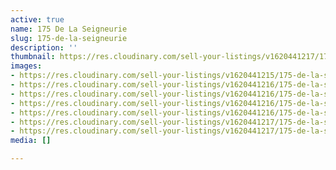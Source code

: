 ```yaml
---
active: true
name: 175 De La Seigneurie
slug: 175-de-la-seigneurie
description: ''
thumbnail: https://res.cloudinary.com/sell-your-listings/v1620441217/175-de-la-seigneurie-5_c3odad.jpg
images:
- https://res.cloudinary.com/sell-your-listings/v1620441215/175-de-la-seigneurie-1_wmhbq8.jpg
- https://res.cloudinary.com/sell-your-listings/v1620441216/175-de-la-seigneurie-7_kryxyu.jpg
- https://res.cloudinary.com/sell-your-listings/v1620441216/175-de-la-seigneurie-3_smvw7q.jpg
- https://res.cloudinary.com/sell-your-listings/v1620441216/175-de-la-seigneurie-2_wdu40l.jpg
- https://res.cloudinary.com/sell-your-listings/v1620441216/175-de-la-seigneurie-6_rlckke.jpg
- https://res.cloudinary.com/sell-your-listings/v1620441217/175-de-la-seigneurie-4_vhwpun.jpg
- https://res.cloudinary.com/sell-your-listings/v1620441217/175-de-la-seigneurie-5_c3odad.jpg
media: []

---
```

